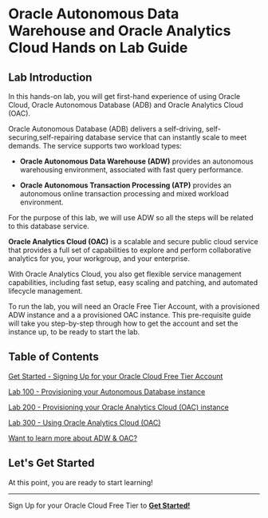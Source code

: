 
# Oracle Autonomous Data Warehouse and Oracle Analytics Cloud Hands on Lab Guide

## Lab Introduction

In this hands-on lab, you will get first-hand experience of using Oracle Cloud, Oracle Autonomous Database (ADB) and Oracle Analytics Cloud (OAC).

Oracle Autonomous Database (ADB) delivers a self-driving, self-securing,self-repairing database service that can instantly scale to meet demands. The service supports two workload types:

-   **Oracle Autonomous Data Warehouse (ADW)** provides an autonomous warehousing environment, associated with fast query performance.

-   **Oracle Autonomous Transaction Processing (ATP)** provides an autonomous online transaction processing and mixed workload environment.

For the purpose of this lab, we will use ADW so all the steps will be related to this database service.

**Oracle Analytics Cloud (OAC)** is a scalable and secure public cloud service that provides a full set of capabilities to explore and perform collaborative analytics for you, your workgroup, and your enterprise.

With Oracle Analytics Cloud, you also get flexible service management capabilities, including fast setup, easy scaling and patching, and automated lifecycle management.

To run the lab, you will need an Oracle Free Tier Account, with a provisioned ADW instance and a a provisioned OAC instance. This pre-requisite guide will take you step-by-step through how to get the account and set the instance up, to be ready to start the lab.

## Table of Contents

[Get Started - Signing Up for your Oracle Cloud Free Tier Account](/Lab0/README.md)

[Lab 100 - Provisioning your Autonomous Database instance](/Lab1/README.md)

[Lab 200 - Provisioning your Oracle Analytics Cloud (OAC) instance](/Lab2/README.md)

[Lab 300 - Using Oracle Analytics Cloud (OAC)](/Lab3/README.md)

[Want to learn more about ADW & OAC?](/Appendix/README.md)

## Let's Get Started

At this point, you are ready to start learning!

---

Sign Up for your Oracle Cloud Free Tier to [**Get Started!**](./Lab0/README.md)